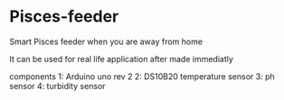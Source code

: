 # Pisces-feeder
Smart Pisces feeder when you are away from home

It can be used for real life application after made immediatly

components 
1: Arduino uno rev 2
2: DS10B20 temperature sensor
3: ph sensor
4: turbidity sensor
